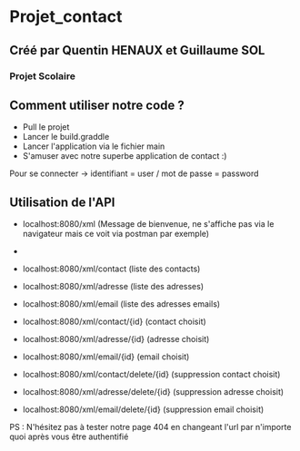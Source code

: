 # Projet_contact

## Créé par Quentin HENAUX et Guillaume SOL
### Projet Scolaire

## Comment utiliser notre code ?

- Pull le projet
- Lancer le build.graddle
- Lancer l'application via le fichier main
- S'amuser avec notre superbe application de contact :) 

Pour se connecter -> identifiant = user /  mot de passe = password               

## Utilisation de l'API 

- localhost:8080/xml (Message de bienvenue, ne s'affiche pas via le navigateur mais ce voit via postman par exemple)
- 
- localhost:8080/xml/contact (liste des contacts)
- localhost:8080/xml/adresse (liste des adresses)
- localhost:8080/xml/email (liste des adresses emails)

- localhost:8080/xml/contact/{id} (contact choisit)
- localhost:8080/xml/adresse/{id} (adresse choisit)
- localhost:8080/xml/email/{id} (email choisit)

- localhost:8080/xml/contact/delete/{id} (suppression contact choisit)
- localhost:8080/xml/adresse/delete/{id} (suppression adresse choisit)
- localhost:8080/xml/email/delete/{id} (suppression email choisit)

PS : N'hésitez pas à tester notre page 404 en changeant l'url par n'importe quoi après vous être authentifié



